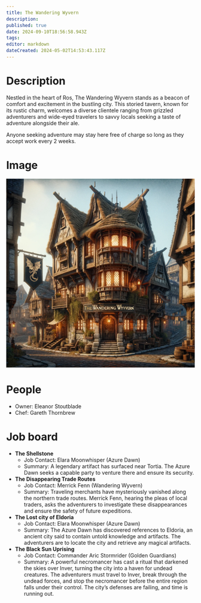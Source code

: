 ```yaml
---
title: The Wandering Wyvern
description: 
published: true
date: 2024-09-10T18:56:58.943Z
tags: 
editor: markdown
dateCreated: 2024-05-02T14:53:43.117Z
---
```


# Description
Nestled in the heart of Ros, The Wandering Wyvern stands as a beacon of comfort and excitement in the bustling city. This storied tavern, known for its rustic charm, welcomes a diverse clientele ranging from grizzled adventurers and wide-eyed travelers to savvy locals seeking a taste of adventure alongside their ale.

Anyone seeking adventure may stay here free of charge so long as they accept work every 2 weeks.

# Image
 ![the_wandering_wyvern.webp](/places/the_wandering_wyvern.webp)
# People
- Owner: Eleanor Stoutblade
- Chef: Gareth Thornbrew

# Job board

- **The Shellstone**
    - Job Contact: Elara Moonwhisper (Azure Dawn)
    - Summary: A legendary artifact has surfaced near Tortia. The Azure Dawn seeks a capable party to venture there and ensure its security.
- **The Disappearing Trade Routes**
    - Job Contact: Merrick Fenn (Wandering Wyvern)
    - Summary: Traveling merchants have mysteriously vanished along the northern trade routes. Merrick Fenn, hearing the pleas of local traders, asks the adventurers to investigate these disappearances and ensure the safety of future expeditions.
- **The Lost city of Eldoria**
	- Job Contact: Elara Moonwhisper (Azure Dawn)
  - Summary: The Azure Dawn has discovered references to Eldoria, an ancient city said to contain untold knowledge and artifacts. The adventurers are to locate the city and retrieve any magical artifacts.
- **The Black Sun Uprising**
	- Job Contact: Commander Aric Stormrider (Golden Guardians)
	- Summary: A powerful necromancer has cast a ritual that darkened the skies over Inver, turning the city into a haven for undead creatures. The adventurers must travel to Inver, break through the undead forces, and stop the necromancer before the entire region falls under their control. The city’s defenses are failing, and time is running out.  
